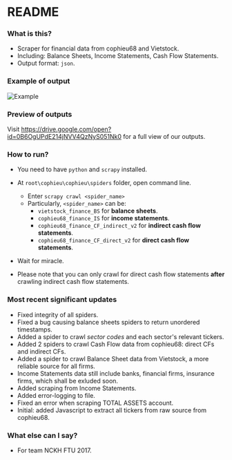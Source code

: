 # README #

### What is this? ###

* Scraper for financial data from cophieu68 and Vietstock.
* Including: Balance Sheets, Income Statements, Cash Flow Statements.
* Output format: `json`.

### Example of output ###
![Example](http://i.imgur.com/StnXSL2.png)

### Preview of outputs ###

Visit https://drive.google.com/open?id=0B6OgUPdE214jNVV4QzNyS051Nk0 for a full view of our outputs.

### How to run? ###

* You need to have `python` and `scrapy` installed.
* At `root\cophieu\cophieu\spiders` folder, open command line.
    * Enter `scrapy crawl <spider_name>`
    * Particularly, `<spider_name>` can be:
        * `vietstock_finance_BS` for **balance sheets**.
        * `cophieu68_finance_IS` for **income statements**.
        * `cophieu68_finance_CF_indirect_v2` for **indirect cash flow statements**.
        * `cophieu68_finance_CF_direct_v2` for **direct cash flow statements**.
        
* Wait for miracle.
* Please note that you can only crawl for direct cash flow statements **after** crawling indirect cash flow statements.

### Most recent significant updates ###

* Fixed integrity of all spiders.
* Fixed a bug causing balance sheets spiders to return unordered timestamps.
* Added a spider to crawl *sector codes* and each sector's relevant tickers.
* Added 2 spiders to crawl Cash Flow data from cophieu68: direct CFs and indirect CFs.
* Added a spider to crawl Balance Sheet data from Vietstock, a more reliable source for all firms.
* Income Statements data still include banks, financial firms, insurance firms, which shall be exluded soon.
* Added scraping from Income Statements.
* Added error-logging to file.
* Fixed an error when scraping TOTAL ASSETS account.
* Initial: added Javascript to extract all tickers from raw source from cophieu68.

### What else can I say? ###

* For team NCKH FTU 2017.
